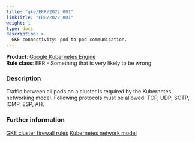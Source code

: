 ```yaml
---
title: "gke/ERR/2022_001"
linkTitle: "ERR/2022_001"
weight: 1
type: docs
description: >
  GKE connectivity: pod to pod communication.
---
```


**Product**: [Google Kubernetes Engine](https://cloud.google.com/kubernetes-engine)\
**Rule class**: ERR - Something that is very likely to be wrong

### Description

Traffic between all pods on a cluster is required by the Kubernetes networking
model. Following protocols must be allowed: TCP, UDP, SCTP, ICMP, ESP, AH.

### Further information

[GKE cluster firewall rules](https://cloud.google.com/kubernetes-engine/docs/concepts/firewall-rules#cluster-fws)
[Kubernetes network model](https://kubernetes.io/docs/concepts/cluster-administration/networking/#the-kubernetes-network-model)
